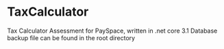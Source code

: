 # TaxCalculator
Tax Calculator Assessment for PaySpace, written in .net core 3.1
Database backup file can be found in the root directory
